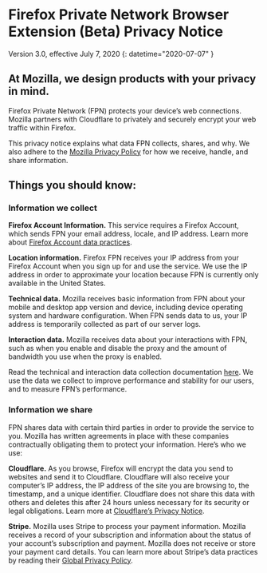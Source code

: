 # <span class="privacy-header-firefox">Firefox Private Network Browser Extension (Beta)</span> <span class="privacy-header-policy">Privacy Notice</span>

Version 3.0, effective July 7, 2020
{: datetime="2020-07-07" }

## At Mozilla, we design products with your privacy in mind.

Firefox Private Network (FPN) protects your device’s web connections. Mozilla partners with Cloudflare to privately and securely encrypt your web traffic within Firefox.

This privacy notice explains what data FPN collects, shares, and why. We also adhere to the [Mozilla Privacy Policy](https://www.mozilla.org/privacy/) for how we receive, handle, and share information.

## Things you should know:

### Information we collect

__Firefox Account Information.__ This service requires a Firefox Account, which sends FPN your email address, locale, and IP address. Learn more about [Firefox Account data practices](https://www.mozilla.org/privacy/mozilla-accounts).

__Location information.__ Firefox FPN receives your IP address from your Firefox Account when you sign up for and use the service. We use the IP address in order to approximate your location because FPN is currently only available in the United States.

__Technical data.__ Mozilla receives basic information from FPN about your mobile and desktop app version and device, including device operating system and hardware configuration. When FPN sends data to us, your IP address is temporarily collected as part of our server logs.

__Interaction data.__ Mozilla receives data about your interactions with FPN, such as when you enable and disable the proxy and the amount of bandwidth you use when the proxy is enabled.

Read the technical and interaction data collection documentation [here](https://github.com/mozilla/secure-proxy/blob/master/docs/metrics.md). We use the data we collect to improve performance and stability for our users, and to measure FPN’s performance.

### Information we share

FPN shares data with certain third parties in order to provide the service to you. Mozilla has written agreements in place with these companies contractually obligating them to protect your information. Here’s who we use:

__Cloudflare.__ As you browse, Firefox will encrypt the data you send to websites and send it to Cloudflare. Cloudflare will also receive your computer’s IP address, the IP address of the site you are browsing to, the timestamp, and a unique identifier. Cloudflare does not share this data with others and deletes this after 24 hours unless necessary for its security or legal obligations. Learn more at [Cloudflare’s Privacy Notice](https://www.cloudflare.com/mozilla/firefox-private-network-privacy-notice/).

__Stripe.__ Mozilla uses Stripe to process your payment information. Mozilla receives a record of your subscription and information about the status of your account’s subscription and payment. Mozilla does not receive or store your payment card details. You can learn more about Stripe’s data practices by reading their [Global Privacy Policy](https://stripe.com/privacy).
